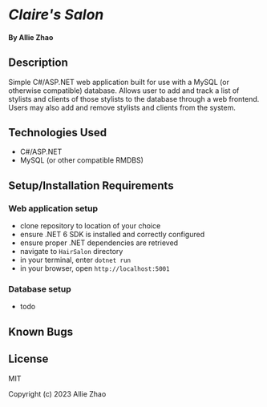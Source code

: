 # _Claire's Salon_

#### By Allie Zhao

## Description

Simple C#/ASP.NET web application built for use with a MySQL (or otherwise 
compatible) database. Allows user to add and track a list of stylists and 
clients of those stylists to the database through a web frontend. Users may 
also add and remove stylists and clients from the system.

## Technologies Used

- C#/ASP.NET
- MySQL (or other compatible RMDBS)

## Setup/Installation Requirements

### Web application setup

- clone repository to location of your choice
- ensure .NET 6 SDK is installed and correctly configured
- ensure proper .NET dependencies are retrieved
- navigate to `HairSalon` directory
- in your terminal, enter `dotnet run`
- in your browser, open `http://localhost:5001`

### Database setup

- todo

## Known Bugs


## License

MIT

Copyright (c) 2023 Allie Zhao

